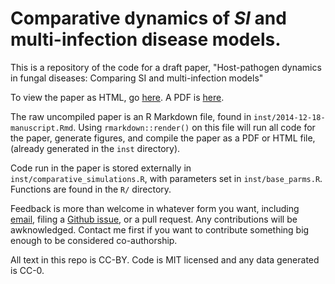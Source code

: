 Comparative dynamics of *SI* and multi-infection disease models.
================================================================

This is a repository of the code for a draft paper, "Host-pathogen dynamics in
fungal diseases: Comparing SI and multi-infection models"

To view the paper as HTML, go
[here](http://htmlpreview.github.io/?https://github.com/noamross/comp-disease-dynamics/blob/master/inst/2014-12-18-manuscript.html).
A PDF is
[here](https://github.com/noamross/comp-disease-dynamics/blob/master/inst/2014-12-18-manuscript.pdf?raw=true).

The raw uncompiled paper is an R Markdown file,  found in `inst/2014-12-18-manuscript.Rmd`. Using
`rmarkdown::render()` on this file will run all code for the paper, generate
figures, and compile the paper as a PDF or HTML file, (already generated in the
`inst` directory).

Code run in the paper is stored externally in `inst/comparative_simulations.R`, with
parameters set in `inst/base_parms.R`.
Functions are found in the `R/` directory.

Feedback is more than welcome in whatever form you want, including
[email](mailto:noam.ross@gmail.com), filing a [Github
issue](https://github.com/noamross/comp-disease-dynamics/issues/new), or a pull
request. Any contributions will be awknowledged. Contact me first if you want
to contribute something big enough to be considered co-authorship.

All text in this repo is CC-BY. Code is MIT licensed and any data generated is
CC-0.

